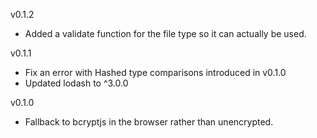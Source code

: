 v0.1.2

* Added a validate function for the file type so it can actually be used.

v0.1.1

* Fix an error with Hashed type comparisons introduced in v0.1.0
* Updated lodash to ^3.0.0

v0.1.0

* Fallback to bcryptjs in the browser rather than unencrypted.
